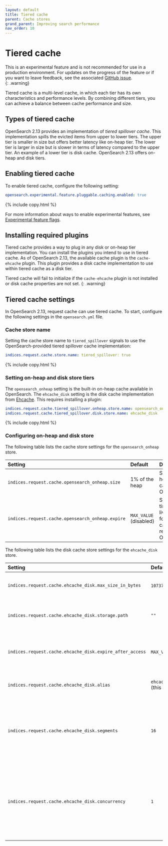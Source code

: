 ```yaml
---
layout: default
title: Tiered cache
parent: Cache stores
grand_parent: Improving search performance
nav_order: 10
---
```


# Tiered cache

This is an experimental feature and is not recommended for use in a production environment. For updates on the progress of the feature or if you want to leave feedback, see the associated [GitHub issue](https://github.com/opensearch-project/OpenSearch/issues/10024).    
{: .warning}

Tiered cache is a multi-level cache, in which each tier has its own characteristics and performance levels. By combining different tiers, you can achieve a balance between cache performance and size.

## Types of tiered cache

OpenSearch 2.13 provides an implementation of _tiered spillover cache_. This implementation spills the evicted items from upper to lower tiers. The upper tier is smaller in size but offers better latency like on-heap tier. The lower tier is larger in size but is slower in terms of latency compared to the upper tier. An example of a lower tier is disk cache. OpenSearch 2.13 offers on-heap and disk tiers. 

## Enabling tiered cache

To enable tiered cache, configure the following setting:

```yaml
opensearch.experimental.feature.pluggable.caching.enabled: true
```
{% include copy.html %}

For more information about ways to enable experimental features, see [Experimental feature flags]({{site.url}}{{site.baseurl}}/install-and-configure/configuring-opensearch/experimental/).

## Installing required plugins

Tiered cache provides a way to plug in any disk or on-heap tier implementation. You can install the plugins you intend to use in tiered cache. As of OpenSearch 2.13, the available cache plugin is the `cache-ehcache` plugin. This plugin provides a disk cache implementation to use within tiered cache as a disk tier. 

Tiered cache will fail to initialize if the `cache-ehcache` plugin is not installed or disk cache properties are not set.
{: .warning}

## Tiered cache settings

In OpenSearch 2.13, request cache can use tiered cache. To start, configure the following settings in the `opensearch.yml` file.

### Cache store name

Setting the cache store name to `tiered_spillover` signals to use the OpenSearch-provided tiered spillover cache implementation:
```yaml
indices.request.cache.store.name: tiered_spillover: true
```
{% include copy.html %}

### Setting on-heap and disk store tiers

The `opensearch_onheap` setting is the built-in on-heap cache available in OpenSearch. The `ehcache_disk` setting is the disk cache implementation from [Ehcache](https://www.ehcache.org/). This requires installing a <!-- TODO: what plugin and how does the user install it? --> plugin:

```yaml
indices.request.cache.tiered_spillover.onheap.store.name: opensearch_onheap
indices.request.cache.tiered_spillover.disk.store.name: ehcache_disk
```
{% include copy.html %}

### Configuring on-heap and disk store

The following table lists the cache store settings for the `opensearch_onheap` store.

Setting | Default | Description
:--- | :--- | :---
`indices.request.cache.opensearch_onheap.size` | 1% of the heap | Size of on-heap cache. Optional.
`indices.request.cache.opensearch_onheap.expire` | `MAX_VALUE` (disabled) | Specify a time-to-live (TTL) for the cached results. Optional.

The following table lists the disk cache store settings for the `ehcache_disk` store.

Setting | Default | Description
:--- | :--- | :---
`indices.request.cache.ehcache_disk.max_size_in_bytes` | `1073741824` (1 GB)  | Defines size of the disk cache. Optional.
`indices.request.cache.ehcache_disk.storage.path` | `""` | Defines the storage path for disk cache. Required.
`indices.request.cache.ehcache_disk.expire_after_access` | `MAX_VALUE` (disabled) | Specify a time-to-live (TTL) for the cached results. Optional.
`indices.request.cache.ehcache_disk.alias` | `ehcacheDiskCache#INDICES_REQUEST_CACHE` (this is an example of request cache) | Specify an alias for disk cache. Optional.
`indices.request.cache.ehcache_disk.segments` | `16` | Defines the number of segments the disk cache is separated into. Used for concurrency. Optional.
`indices.request.cache.ehcache_disk.concurrency` | `1` | Defines the number of distinct write queues created for disk store, where a group of segments share a write queue. Optional.


